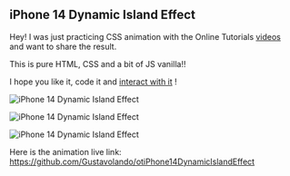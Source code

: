 ## iPhone 14 Dynamic Island Effect

Hey!
I was just practicing CSS animation with the Online Tutorials [videos](https://www.youtube.com/watch?v=nqnJx_v5VF8) and want to share the result.

This is pure HTML, CSS and a bit of JS vanilla!!

I hope you like it, code it and [interact with it](https://github.com/Gustavolando/otiPhone14DynamicIslandEffect) !

![iPhone 14 Dynamic Island Effect](https://gustavolando.github.io/iPhone14DynamicIslandEffect//iPhone14DynamicIslandEffect_active.png)

![iPhone 14 Dynamic Island Effect](https://gustavolando.github.io/iPhone14DynamicIslandEffect//iPhone14DynamicIslandEffect_action.png)

![iPhone 14 Dynamic Island Effect](https://gustavolando.github.io/iPhone14DynamicIslandEffect//iPhone14DynamicIslandEffect_calling.png)

Here is the animation live link:  https://github.com/Gustavolando/otiPhone14DynamicIslandEffect